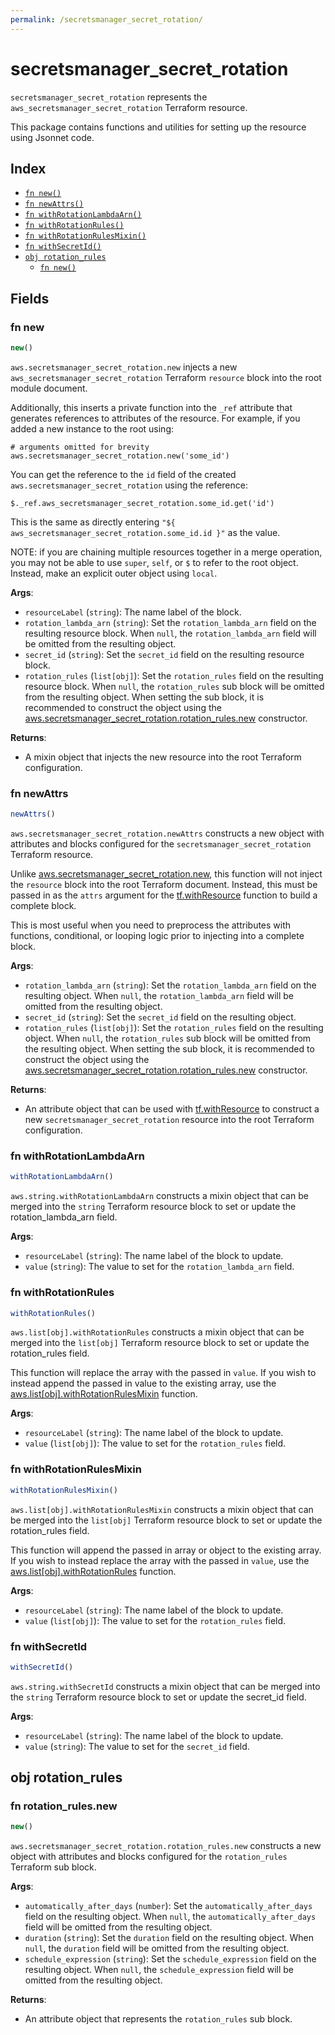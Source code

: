```yaml
---
permalink: /secretsmanager_secret_rotation/
---
```


# secretsmanager_secret_rotation

`secretsmanager_secret_rotation` represents the `aws_secretsmanager_secret_rotation` Terraform resource.



This package contains functions and utilities for setting up the resource using Jsonnet code.


## Index

* [`fn new()`](#fn-new)
* [`fn newAttrs()`](#fn-newattrs)
* [`fn withRotationLambdaArn()`](#fn-withrotationlambdaarn)
* [`fn withRotationRules()`](#fn-withrotationrules)
* [`fn withRotationRulesMixin()`](#fn-withrotationrulesmixin)
* [`fn withSecretId()`](#fn-withsecretid)
* [`obj rotation_rules`](#obj-rotation_rules)
  * [`fn new()`](#fn-rotation_rulesnew)

## Fields

### fn new

```ts
new()
```


`aws.secretsmanager_secret_rotation.new` injects a new `aws_secretsmanager_secret_rotation` Terraform `resource`
block into the root module document.

Additionally, this inserts a private function into the `_ref` attribute that generates references to attributes of the
resource. For example, if you added a new instance to the root using:

    # arguments omitted for brevity
    aws.secretsmanager_secret_rotation.new('some_id')

You can get the reference to the `id` field of the created `aws.secretsmanager_secret_rotation` using the reference:

    $._ref.aws_secretsmanager_secret_rotation.some_id.get('id')

This is the same as directly entering `"${ aws_secretsmanager_secret_rotation.some_id.id }"` as the value.

NOTE: if you are chaining multiple resources together in a merge operation, you may not be able to use `super`, `self`,
or `$` to refer to the root object. Instead, make an explicit outer object using `local`.

**Args**:
  - `resourceLabel` (`string`): The name label of the block.
  - `rotation_lambda_arn` (`string`): Set the `rotation_lambda_arn` field on the resulting resource block. When `null`, the `rotation_lambda_arn` field will be omitted from the resulting object.
  - `secret_id` (`string`): Set the `secret_id` field on the resulting resource block.
  - `rotation_rules` (`list[obj]`): Set the `rotation_rules` field on the resulting resource block. When `null`, the `rotation_rules` sub block will be omitted from the resulting object. When setting the sub block, it is recommended to construct the object using the [aws.secretsmanager_secret_rotation.rotation_rules.new](#fn-rotation_rulesnew) constructor.

**Returns**:
- A mixin object that injects the new resource into the root Terraform configuration.


### fn newAttrs

```ts
newAttrs()
```


`aws.secretsmanager_secret_rotation.newAttrs` constructs a new object with attributes and blocks configured for the `secretsmanager_secret_rotation`
Terraform resource.

Unlike [aws.secretsmanager_secret_rotation.new](#fn-new), this function will not inject the `resource`
block into the root Terraform document. Instead, this must be passed in as the `attrs` argument for the
[tf.withResource](https://github.com/tf-libsonnet/core/tree/main/docs#fn-withresource) function to build a complete block.

This is most useful when you need to preprocess the attributes with functions, conditional, or looping logic prior to
injecting into a complete block.

**Args**:
  - `rotation_lambda_arn` (`string`): Set the `rotation_lambda_arn` field on the resulting object. When `null`, the `rotation_lambda_arn` field will be omitted from the resulting object.
  - `secret_id` (`string`): Set the `secret_id` field on the resulting object.
  - `rotation_rules` (`list[obj]`): Set the `rotation_rules` field on the resulting object. When `null`, the `rotation_rules` sub block will be omitted from the resulting object. When setting the sub block, it is recommended to construct the object using the [aws.secretsmanager_secret_rotation.rotation_rules.new](#fn-rotation_rulesnew) constructor.

**Returns**:
  - An attribute object that can be used with [tf.withResource](https://github.com/tf-libsonnet/core/tree/main/docs#fn-withresource) to construct a new `secretsmanager_secret_rotation` resource into the root Terraform configuration.


### fn withRotationLambdaArn

```ts
withRotationLambdaArn()
```

`aws.string.withRotationLambdaArn` constructs a mixin object that can be merged into the `string`
Terraform resource block to set or update the rotation_lambda_arn field.



**Args**:
  - `resourceLabel` (`string`): The name label of the block to update.
  - `value` (`string`): The value to set for the `rotation_lambda_arn` field.


### fn withRotationRules

```ts
withRotationRules()
```

`aws.list[obj].withRotationRules` constructs a mixin object that can be merged into the `list[obj]`
Terraform resource block to set or update the rotation_rules field.

This function will replace the array with the passed in `value`. If you wish to instead append the
passed in value to the existing array, use the [aws.list[obj].withRotationRulesMixin](TODO) function.


**Args**:
  - `resourceLabel` (`string`): The name label of the block to update.
  - `value` (`list[obj]`): The value to set for the `rotation_rules` field.


### fn withRotationRulesMixin

```ts
withRotationRulesMixin()
```

`aws.list[obj].withRotationRulesMixin` constructs a mixin object that can be merged into the `list[obj]`
Terraform resource block to set or update the rotation_rules field.

This function will append the passed in array or object to the existing array. If you wish
to instead replace the array with the passed in `value`, use the [aws.list[obj].withRotationRules](TODO)
function.


**Args**:
  - `resourceLabel` (`string`): The name label of the block to update.
  - `value` (`list[obj]`): The value to set for the `rotation_rules` field.


### fn withSecretId

```ts
withSecretId()
```

`aws.string.withSecretId` constructs a mixin object that can be merged into the `string`
Terraform resource block to set or update the secret_id field.



**Args**:
  - `resourceLabel` (`string`): The name label of the block to update.
  - `value` (`string`): The value to set for the `secret_id` field.


## obj rotation_rules



### fn rotation_rules.new

```ts
new()
```


`aws.secretsmanager_secret_rotation.rotation_rules.new` constructs a new object with attributes and blocks configured for the `rotation_rules`
Terraform sub block.



**Args**:
  - `automatically_after_days` (`number`): Set the `automatically_after_days` field on the resulting object. When `null`, the `automatically_after_days` field will be omitted from the resulting object.
  - `duration` (`string`): Set the `duration` field on the resulting object. When `null`, the `duration` field will be omitted from the resulting object.
  - `schedule_expression` (`string`): Set the `schedule_expression` field on the resulting object. When `null`, the `schedule_expression` field will be omitted from the resulting object.

**Returns**:
  - An attribute object that represents the `rotation_rules` sub block.
